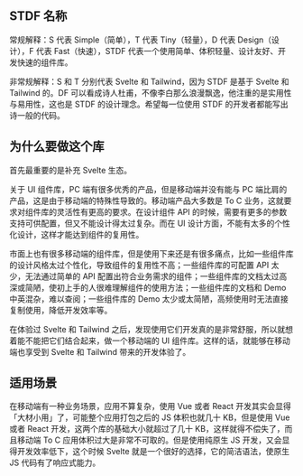 ## STDF 名称

常规解释：S 代表 Simple（简单），T 代表 Tiny（轻量），D 代表 Design（设计），F 代表 Fast（快速），STDF 代表一个使用简单、体积轻量、设计友好、开发快速的组件库。

非常规解释：S 和 T 分别代表 Svelte 和 Tailwind，因为 STDF 是基于 Svelte 和 Tailwind 的。DF 可以看成诗人杜甫，不像李白那么浪漫飘逸，他注重的是实用性与易用性，这也是 STDF 的设计理念。希望每一位使用 STDF 的开发者都能写出诗一般的代码。

## 为什么要做这个库

首先最重要的是补充 Svelte 生态。

关于 UI 组件库，PC 端有很多优秀的产品，但是移动端并没有能与 PC 端比肩的产品，这是由于移动端的特殊性导致的。移动端产品大多数是 To C 业务，这就要求对组件库的灵活性有更高的要求。在设计组件 API 的时候，需要有更多的参数支持可供配置，但又不能设计得太过复杂。而在 UI 设计方面，不能有太多的个性化设计，这样才能达到组件的复用性。

市面上也有很多移动端的组件库，但是使用下来还是有很多痛点，比如一些组件库的设计风格太过个性化，导致组件的复用性不高；一些组件库的可配置 API 太少，无法通过简单的 API 配置出符合业务需求的组件；一些组件库的文档太过高深或简陋，使初上手的人很难理解组件的使用方法；一些组件库的文档和 Demo 中英混杂，难以查阅；一些组件库的 Demo 太少或太简陋，高频使用时无法直接复制使用，降低开发效率等。

在体验过 Svelte 和 Tailwind 之后，发现使用它们开发真的是非常舒服，所以就想着能不能把它们结合起来，做一个移动端的 UI 组件库。这样的话，就能够在移动端也享受到 Svelte 和 Tailwind 带来的开发体验了。

## 适用场景

在移动端有一种业务场景，应用不算复杂，使用 Vue 或者 React 开发其实会显得「大材小用」了，可能整个应用打包之后的 JS 体积也就几十 KB，但是使用 Vue 或者 React 开发，这两个库的基础大小就超过了几十 KB，这样就得不偿失了，而且移动端 To C 应用体积过大是非常不可取的。但是使用纯原生 JS 开发，又会显得开发效率低下，这个时候 Svelte 就是一个很好的选择，它的简洁语法，使原生 JS 代码有了响应式能力。
